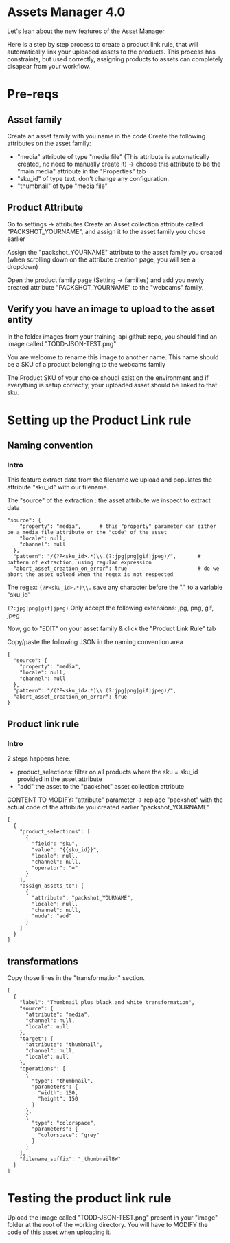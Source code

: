 # Assets Manager 4.0

Let's lean about the new features of the Asset Manager 

Here is a step by step process to create a product link rule, that will automatically link your uploaded assets to the products. This process has constraints, but used correctly, assigning products to assets can completely disapear from your workflow.

# Pre-reqs
## Asset family
Create an asset family with you name in the code
Create the following attributes on the asset family:
  - "media" attribute of type "media file" (This attribute is automatically created, no need to manually create it) 
      -> choose this attribute to be the "main media" attribute in the "Properties" tab
  - "sku_id" of type text, don't change any configuration.
  - "thumbnail" of type "media file"

## Product Attribute
Go to settings -> attributes
Create an Asset collection attribute called "PACKSHOT_YOURNAME", and assign it to the asset family you chose earlier

Assign the "packshot_YOURNAME" attribute to the asset family you created (when scrolling down on the attribute creation page, you will see a dropdown)

Open the product family page (Setting -> families) and add you newly created attribute "PACKSHOT_YOURNAME" to the "webcams" family. 

## Verify you have an image to upload to the asset entity 
In the folder images from your training-api github repo, you should find an image called "TODD-JSON-TEST.png"

You are welcome to rename this image to another name. This name should be a SKU of a product belonging to the webcams family

The Product SKU of your choice shoudl exist on the environment and if everything is setup correctly, your uploaded asset should be linked to that sku.

# Setting up the Product Link rule

## Naming convention
### Intro
This feature extract data from the filename we upload and populates the attribute "sku_id" with our filename. 

The "source" of the extraction : the asset attribute we inspect to extract data 
```
"source": {
    "property": "media",      # this "property" parameter can either be a media file attribute or the "code" of the asset
    "locale": null,
    "channel": null
  },
  "pattern": "/(?P<sku_id>.*)\\.(?:jpg|png|gif|jpeg)/",       # pattern of extraction, using regular expression
  "abort_asset_creation_on_error": true                       # do we abort the asset upload when the regex is not respected
```

The regex:
`(?P<sku_id>.*)\\.`     save any character before the "." to a variable "sku_id"

`(?:jpg|png|gif|jpeg)`  Only accept the following extensions: jpg, png, gif, jpeg


Now, go to "EDIT" on your asset family & click the "Product Link Rule" tab

Copy/paste the following JSON in the naming convention area 
```
{
  "source": {
    "property": "media",
    "locale": null,
    "channel": null
  },
  "pattern": "/(?P<sku_id>.*)\\.(?:jpg|png|gif|jpeg)/",
  "abort_asset_creation_on_error": true
}
```

## Product link rule
### Intro
2 steps happens here:
  - product_selections: filter on all products where the sku = sku_id provided in the asset attribute
  - "add" the asset to the "packshot" asset collection attribute

CONTENT TO MODIFY: "attribute" parameter -> replace "packshot" with the actual code of the attribute you created earlier "packshot_YOURNAME"
```
[
  {
    "product_selections": [
      {
        "field": "sku",
        "value": "{{sku_id}}",
        "locale": null,
        "channel": null,
        "operator": "="
      }
    ],
    "assign_assets_to": [
      {
        "attribute": "packshot_YOURNAME", 
        "locale": null,
        "channel": null,
        "mode": "add"
      }
    ]
  }
]
```


## transformations
Copy those lines in the "transformation" section.
```
[
  {
    "label": "Thumbnail plus black and white transformation",
    "source": {
      "attribute": "media",
      "channel": null,
      "locale": null
    },
    "target": {
      "attribute": "thumbnail",
      "channel": null,
      "locale": null
    },
    "operations": [
      {
        "type": "thumbnail",
        "parameters": {
          "width": 150,
          "height": 150
        }
      },
      {
        "type": "colorspace",
        "parameters": {
          "colorspace": "grey"
        }
      }
    ],
    "filename_suffix": "_thumbnailBW"
  }
]
```


# Testing the product link rule
Upload the image called "TODD-JSON-TEST.png" present in your "image" folder at the root of the working directory. You will have to MODIFY the code of this asset when uploading it.

